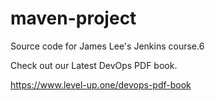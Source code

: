 # maven-project
Source code for James Lee's Jenkins course.6

Check out our Latest DevOps PDF book.

https://www.level-up.one/devops-pdf-book
